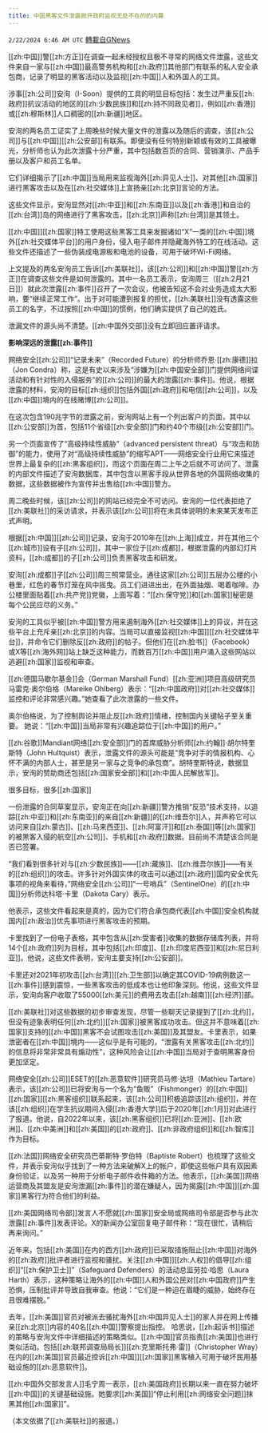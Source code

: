 ```yaml
---
title: 中国黑客文件泄露掀开政府监视无处不在的的内幕
---
```

`2/22/2024 6:46 AM UTC` [轉載自GNews](https://gnews.org/articles/2330591)

[[zh:中国]]警[[zh:方正]]在调查一起未经授权且极不寻常的网络文件泄露，这些文件来自一家与[[zh:中国]]最高警务机构和[[zh:政府]]其他部门有联系的私人安全承包商，记录了明显的黑客活动以及监视[[zh:中国]]人和外国人的工具。

涉事[[zh:公司]]安洵（I-Soon）提供的工具的明显目标包括：发生过严重反[[zh:政府]]抗议活动的地区的[[zh:少数民族]]和[[zh:持不同政见者]]，例如[[zh:香港]]或[[zh:穆斯林]]人口稠密的[[zh:新疆]]地区。

安洵的两名员工证实了上周晚些时候大量文件的泄露以及随后的调查，该[[zh:公司]]与[[zh:中国]][[zh:公安部]]有联系。即便没有任何特别新颖或有效的工具被曝光，分析师也认为此次泄露十分严重，其中包括数百页的合同、营销演示、产品手册以及客户和员工名单。

它们详细揭示了[[zh:中国]]当局用来监视海外[[zh:异见人士]]、对其他[[zh:国家]]进行黑客攻击以及在[[zh:社交媒体]]上宣扬亲[[zh:北京]]言论的方法。

这些文件显示，安洵显然对[[zh:中亚]]和[[zh:东南亚]]以及[[zh:香港]]和自治的[[zh:台湾]]岛的网络进行了黑客攻击，[[zh:北京]]声称[[zh:台湾]]是其领土。

[[zh:中国]][[zh:国家]]特工使用这些黑客工具来发掘诸如“X”一类的[[zh:中国]]境外[[zh:社交媒体平台]]的用户身份，侵入电子邮件并隐藏海外特工的在线活动。这些文件还描述了一些伪装成电源板和电池的设备，可用于破坏Wi-Fi网络。

上文提及的两名安洵员工告诉[[zh:美联社]]，该[[zh:公司]]和[[zh:中国]]警[[zh:方正]]在调查这些文件是如何泄露的。其中一名员工表示，安洵周三（[[zh:2月21日]]）就此次泄露[[zh:事件]]召开了一次会议，他被告知这不会对业务造成太大影响，要“继续正常工作”。出于对可能遭到报复的担忧，[[zh:美联社]]没有透露这些员工的名字，不过按照[[zh:中国]]的惯例，他们确实提供了自己的姓氏。

泄漏文件的源头尚不清楚。[[zh:中国外交部]]没有立即回应置评请求。

**影响深远的泄露[[zh:事件]]**

网络安全[[zh:公司]]“记录未来”（Recorded Future）的分析师乔恩·[[zh:康德]]拉（Jon Condra）称，这是有史以来涉及“涉嫌为[[zh:中国安全部]]门提供网络间谍活动和有针对性的入侵服务”的[[zh:公司]]的最大的泄露[[zh:事件]]。他说，根据泄露的材料，安洵的目标[[zh:组织]]包括外国[[zh:政府]]和电信[[zh:公司]]，以及[[zh:中国]]境内的在线赌博[[zh:公司]]。

在这次包含190兆字节的泄露之前，安洵网站上有一个列出客户的页面，其中以[[zh:公安部]]为首，包括11个省级[[zh:安全部]]门和约40个市级[[zh:公安部]]门。

另一个页面宣传了“高级持续性威胁”（advanced persistent threat）与“攻击和防御”的能力，使用了对“高级持续性威胁”的缩写APT——网络安全行业用它来描述世界上最复杂的[[zh:黑客组织]]，而这个页面在周二上午之后就不可访问了。泄露的内部文件描述了安洵数据库，其中包含以黑客手段从世界各地的外国网络收集的数据，这些数据被作为宣传并出售给[[zh:中国]]警方。

周二晚些时候，该[[zh:公司]]的网站已经完全不可访问。安洵的一位代表拒绝了[[zh:美联社]]的采访请求，并表示该[[zh:公司]]将在未具体说明的未来某天发布正式声明。

根据[[zh:中国]][[zh:公司]]记录，安洵于2010年在[[zh:上海]]成立，并在其他三个[[zh:城市]]设有子[[zh:公司]]，其中一家位于[[zh:成都]]，根据泄露的内部幻灯片资料，[[zh:成都]]的子[[zh:公司]]负责黑客攻击和研发。

安洵[[zh:成都]]子[[zh:公司]]周三照常营业。通往这家[[zh:公司]]五层办公楼的小巷里，红色的春节灯笼在风中摇曳。员工们进进出出，在外面抽烟、喝着咖啡。办公楼里面贴着[[zh:共产党]]党徽，上面写着：“[[zh:保守党]]和[[zh:国家]]秘密是每个公民应尽的义务。”

安洵的工具似乎被[[zh:中国]]警方用来遏制海外[[zh:社交媒体]]上的异议，并在这些平台上充斥亲[[zh:北京]]的内容。当局可以直接监视[[zh:中国]][[zh:社交媒体平台]]，并命令它们删除反[[zh:政府]]的帖子。但他们在[[zh:脸书]]（Facebook）或X等[[zh:海外网]]站上缺乏这种能力，而数百万[[zh:中国]]用户涌入这些网站以逃避[[zh:国家]]监视和审查。

[[zh:德国马歇尔基金]]会（German Marshall Fund）[[zh:亚洲]]项目高级研究员马雷克·奥尔伯格（Mareike Ohlberg）表示：“[[zh:中国政府]]对[[zh:社交媒体]]监控和评论非常感兴趣。”她查看了此次泄露的一些文件。

奥尔伯格说，为了控制舆论并阻止反[[zh:政府]]情绪，控制国内关键帖子至关重要。 她说：“[[zh:中国]]当局非常有兴趣追踪位于[[zh:中国]]的用户。”

[[zh:谷歌]]Mandiant网络[[zh:安全部]]门的首席威胁分析师[[zh:约翰]]·胡尔特奎斯特（John Hultquist）表示，泄露文件的源头可能是“竞争对手的情报机构、心怀不满的内部人士，甚至是另一家与之竞争的承包商”。胡特奎斯特说，数据显示，安洵的赞助商还包括[[zh:国家安全部]]和[[zh:中国人民解放军]]。

很多目标，很多[[zh:国家]]

一份泄露的合同草案显示，安洵正在向[[zh:新疆]]警方推销“反恐”技术支持，以追踪[[zh:中亚]]和[[zh:东南亚]]的来自[[zh:新疆]]的[[zh:维吾尔]]人，并声称它可以访问来自[[zh:蒙古]]、[[zh:马来西亚]]、[[zh:阿富汗]]和[[zh:泰国]]等[[zh:国家]]的被黑客入侵的航空[[zh:公司]]、手机和[[zh:政府]]数据。目前尚不清楚该合同是否已签署。

“我们看到很多针对与[[zh:少数民族]]——[[zh:藏族]]、[[zh:维吾尔族]]——有关的[[zh:组织]]的攻击。许多针对外国实体的攻击可以通过[[zh:政府]]国内安全优先事项的视角来看待，”网络安全[[zh:公司]]“一号哨兵”（SentinelOne）的[[zh:中国]]分析师达科塔·卡里（Dakota Cary）表示。

他表示，这些文件看起来是真的，因为它们符合承包商代表[[zh:中国]]安全机构就国内[[zh:政治]]优先事项进行黑客攻击的预期。

卡里找到了一份电子表格，其中包含从[[zh:受害者]]收集的数据存储库列表，并将14个[[zh:政府]]列为目标，其中包括[[zh:印度]]、[[zh:印度尼西亚]]和[[zh:尼日利亚]]。他说，这些文件表明，安洵主要支持[[zh:公安部]]。

卡里还对2021年初攻击[[zh:台湾]][[zh:卫生部]]以确定其COVID-19病例数这一[[zh:事件]]感到震惊，一些黑客攻击的低成本也让他印象深刻。他说，这些文件显示，安洵向客户收取了55000[[zh:美元]]的费用去攻击[[zh:越南]][[zh:经济]]部。

[[zh:美联社]]对这些数据的初步审查发现，尽管一些聊天记录提到了[[zh:北约]]，但没有迹象表明任何[[zh:北约]][[zh:国家]]被黑客成功攻击。但这并不意味着[[zh:国家]]支持的[[zh:中国]]黑客不会试图攻击[[zh:美国]]及其盟友。卡里表示，如果泄密者在[[zh:中国]]境内——这似乎是有可能的，“泄露有关黑客攻击[[zh:北约]]的信息将非常非常具有煽动性”，这种风险会让[[zh:中国]]当局对于查明黑客身份更加坚定。

网络安全[[zh:公司]]ESET的[[zh:恶意软件]]研究员马修·达坦（Mathieu Tartare）表示，该[[zh:公司]]已将安洵与一个名为“鱼贩”（Fishmonger）的[[zh:中国]][[zh:国家]][[zh:黑客组织]]联系起来，该[[zh:公司]]积极追踪该[[zh:组织]]，并在该[[zh:组织]]在学生抗议期间入侵[[zh:香港大学]]后于2020年[[zh:1月]]对此进行了报道。他说，自2022年以来，该[[zh:黑客组织]]已将[[zh:亚洲]]、[[zh:欧洲]]、[[zh:中美洲]]和[[zh:美国]]的[[zh:政府]]、[[zh:非政府组织]]和[[zh:智库]]作为目标。

[[zh:法国]]网络安全研究员巴蒂斯特·罗伯特（Baptiste Robert）也梳理了这些文件，并表示安洵似乎找到了一种方法来破解X上的帐户，即使这些帐户具有双因素身份验证，以及另一种用于分析电子邮件收件箱的方法。他表示，[[zh:美国]]网络运营商及其盟友是安洵泄漏[[zh:事件]]的潜在嫌疑人，因为揭露[[zh:中国]][[zh:国家]]黑客行为符合他们的利益。

[[zh:美国网络司令部]]发言人不愿就[[zh:国家]]安全局或网络司令部是否参与此次泄露[[zh:事件]]发表评论。X的新闻办公室回复电子邮件称：“现在很忙，请稍后再来询问。”

近年来，包括[[zh:美国]]在内的西方[[zh:政府]]已采取措施阻止[[zh:中国]]对海外的[[zh:政府]]批评者进行监视和骚扰。关注[[zh:中国]][[zh:人权]]的倡导[[zh:组织]]“[[zh:保护卫士]]”（Safeguard Defenders）的活动总监劳拉·哈思（Laura Harth）表示，这种策略让海外的[[zh:中国]]人和外国公民对[[zh:中国政府]]产生恐惧，压制批评并导致自我审查。他说：“它们是一种迫在眉睫的威胁，始终存在且很难摆脱。”

去年，[[zh:美国]]官员对被派去骚扰海外[[zh:中国异见人士]]的家人并在网上传播亲[[zh:北京]]内容的40名[[zh:中国]]警察提出指控。 哈思说，[[zh:起诉书]]描述的策略与安洵文件中详细描述的策略类似。[[zh:中国]]官员指责[[zh:美国]]也进行类似活动。包括[[zh:联邦调查局局长]][[zh:克里斯托弗·雷]]（Christopher Wray）在内的[[zh:美国]]官员最近控诉[[zh:中国]][[zh:国家]]黑客植入可用于破坏民用基础设施的[[zh:恶意软件]]。

[[zh:中国外交部发言人]]毛宁周一表示，[[zh:美国政府]]长期以来一直在努力破坏[[zh:中国]]的关键基础设施。她要求[[zh:美国]]“停止利用[[zh:网络安全问题]]抹黑其他[[zh:国家]]”。

（本文依据了[[zh:美联社]]的报道。）
